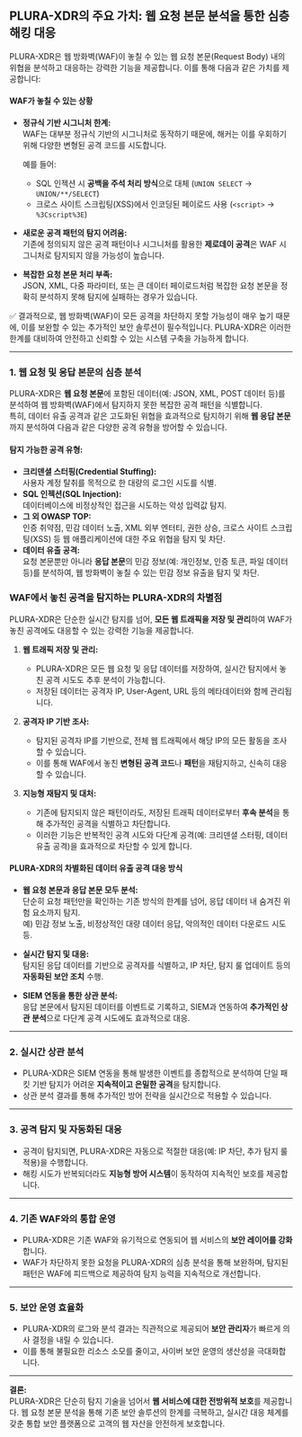 ## **PLURA-XDR의 주요 가치: 웹 요청 본문 분석을 통한 심층 해킹 대응**  

PLURA-XDR은 웹 방화벽(WAF)이 놓칠 수 있는 웹 요청 본문(Request Body) 내의 위협을 분석하고 대응하는 강력한 기능을 제공합니다. 이를 통해 다음과 같은 가치를 제공합니다:

#### **WAF가 놓칠 수 있는 상황**  
- **정규식 기반 시그니처 한계:**  
  WAF는 대부분 정규식 기반의 시그니처로 동작하기 때문에, 해커는 이를 우회하기 위해 다양한 변형된 공격 코드를 시도합니다.
  
  예를 들어:  
  - SQL 인젝션 시 **공백을 주석 처리 방식**으로 대체 (`UNION SELECT` → `UNION/**/SELECT`)  
  - 크로스 사이트 스크립팅(XSS)에서 인코딩된 페이로드 사용 (`<script>` → `%3Cscript%3E`)  

- **새로운 공격 패턴의 탐지 어려움:**  
  기존에 정의되지 않은 공격 패턴이나 시그니처를 활용한 **제로데이 공격**은 WAF 시그니처로 탐지되지 않을 가능성이 높습니다.

- **복잡한 요청 본문 처리 부족:**  
  JSON, XML, 다중 파라미터, 또는 큰 데이터 페이로드처럼 복잡한 요청 본문을 정확히 분석하지 못해 탐지에 실패하는 경우가 있습니다.

✅ 결과적으로, 웹 방화벽(WAF)이 모든 공격을 차단하지 못할 가능성이 매우 높기 때문에, 이를 보완할 수 있는 추가적인 보안 솔루션이 필수적입니다. PLURA-XDR은 이러한 한계를 대비하여 안전하고 신뢰할 수 있는 시스템 구축을 가능하게 합니다.

---

### **1. 웹 요청 및 응답 본문의 심층 분석**  
PLURA-XDR은 **웹 요청 본문**에 포함된 데이터(예: JSON, XML, POST 데이터 등)를 분석하여 웹 방화벽(WAF)에서 탐지하지 못한 복잡한 공격 패턴을 식별합니다.  
특히, 데이터 유출 공격과 같은 고도화된 위협을 효과적으로 탐지하기 위해 **웹 응답 본문**까지 분석하여 다음과 같은 다양한 공격 유형을 방어할 수 있습니다.  

#### **탐지 가능한 공격 유형:**  
- **크리덴셜 스터핑(Credential Stuffing):**  
  사용자 계정 탈취를 목적으로 한 대량의 로그인 시도를 식별.  
- **SQL 인젝션(SQL Injection):**  
  데이터베이스에 비정상적인 접근을 시도하는 악성 입력값 탐지.
- **그 외 OWASP TOP:**  
  인증 취약점, 민감 데이터 노출, XML 외부 엔터티, 권한 상승, 크로스 사이트 스크립팅(XSS) 등 웹 애플리케이션에 대한 주요 위협을 탐지 및 차단.    
- **데이터 유출 공격:**  
  요청 본문뿐만 아니라 **응답 본문**의 민감 정보(예: 개인정보, 인증 토큰, 파일 데이터 등)를 분석하여, 웹 방화벽이 놓칠 수 있는 민감 정보 유출을 탐지 및 차단.  

### **WAF에서 놓친 공격을 탐지하는 PLURA-XDR의 차별점**  
PLURA-XDR은 단순한 실시간 탐지를 넘어, **모든 웹 트래픽을 저장 및 관리**하여 WAF가 놓친 공격에도 대응할 수 있는 강력한 기능을 제공합니다.  

1. **웹 트래픽 저장 및 관리:**  
   - PLURA-XDR은 모든 웹 요청 및 응답 데이터를 저장하여, 실시간 탐지에서 놓친 공격 시도도 추후 분석이 가능합니다.  
   - 저장된 데이터는 공격자 IP, User-Agent, URL 등의 메타데이터와 함께 관리됩니다.  

2. **공격자 IP 기반 조사:**  
   - 탐지된 공격자 IP를 기반으로, 전체 웹 트래픽에서 해당 IP의 모든 활동을 조사할 수 있습니다.  
   - 이를 통해 WAF에서 놓친 **변형된 공격 코드**나 **패턴**을 재탐지하고, 신속히 대응할 수 있습니다.

3. **지능형 재탐지 및 대처:**  
   - 기존에 탐지되지 않은 패턴이라도, 저장된 트래픽 데이터로부터 **후속 분석**을 통해 추가적인 공격을 식별하고 차단합니다.  
   - 이러한 기능은 반복적인 공격 시도와 다단계 공격(예: 크리덴셜 스터핑, 데이터 유출 공격)을 효과적으로 차단할 수 있게 합니다.

#### **PLURA-XDR의 차별화된 데이터 유출 공격 대응 방식**  
- **웹 요청 본문과 응답 본문 모두 분석:**  
  단순히 요청 패턴만을 확인하는 기존 방식의 한계를 넘어, 응답 데이터 내 숨겨진 위험 요소까지 탐지.  
  예) 민감 정보 노출, 비정상적인 대량 데이터 응답, 악의적인 데이터 다운로드 시도 등.  

- **실시간 탐지 및 대응:**  
  탐지된 응답 데이터를 기반으로 공격자를 식별하고, IP 차단, 탐지 룰 업데이트 등의 **자동화된 보안 조치** 수행.  

- **SIEM 연동을 통한 상관 분석:**  
  응답 본문에서 탐지된 데이터를 이벤트로 기록하고, SIEM과 연동하여 **추가적인 상관 분석**으로 다단계 공격 시도에도 효과적으로 대응.  

---

### **2. 실시간 상관 분석**
- PLURA-XDR은 SIEM 연동을 통해 발생한 이벤트를 종합적으로 분석하여 단일 패킷 기반 탐지가 어려운 **지속적이고 은밀한 공격**을 탐지합니다.  
- 상관 분석 결과를 통해 추가적인 방어 전략을 실시간으로 적용할 수 있습니다.  

---

### **3. 공격 탐지 및 자동화된 대응**
- 공격이 탐지되면, PLURA-XDR은 자동으로 적절한 대응(예: IP 차단, 추가 탐지 룰 적용)을 수행합니다.  
- 해킹 시도가 반복되더라도 **지능형 방어 시스템**이 동작하여 지속적인 보호를 제공합니다.  

---

### **4. 기존 WAF와의 통합 운영**
- PLURA-XDR은 기존 WAF와 유기적으로 연동되어 웹 서비스의 **보안 레이어를 강화**합니다.  
- WAF가 차단하지 못한 요청을 PLURA-XDR의 심층 분석을 통해 보완하며, 탐지된 패턴은 WAF에 피드백으로 제공하여 탐지 능력을 지속적으로 개선합니다.  

---

### **5. 보안 운영 효율화**
- PLURA-XDR의 로그와 분석 결과는 직관적으로 제공되어 **보안 관리자**가 빠르게 의사 결정을 내릴 수 있습니다.  
- 이를 통해 불필요한 리소스 소모를 줄이고, 사이버 보안 운영의 생산성을 극대화합니다.  

---

**결론:**  
PLURA-XDR은 단순히 탐지 기술을 넘어서 **웹 서비스에 대한 전방위적 보호**를 제공합니다. 웹 요청 본문 분석을 통해 기존 보안 솔루션의 한계를 극복하고, 실시간 대응 체계를 갖춘 통합 보안 플랫폼으로 고객의 웹 자산을 안전하게 보호합니다.
